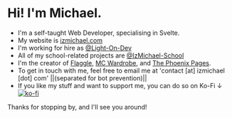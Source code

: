 # Hi! I'm Michael.

- I'm a self-taught Web Developer, specialising in Svelte.
- My website is [izmichael.com](https://izmichael.com)
- I'm working for hire as [@Light-On-Dev](https://github.com/Light-On-Dev)
- All of my school-related projects are [@IzMichael-School](https://github.com/IzMichael-School)
- I'm the creator of [Flaggle](https://flaggle.izmichael.com/), [MC Wardrobe](https://mc-wardrobe.izmichael.com/), and [The Phoenix Pages](https://phoenix-pages.izmichael.com/).
- To get in touch with me, feel free to email me at 'contact [at] izmichael [dot] com' ||(separated for bot prevention)||
- If you like my stuff and want to support me, you can do so on Ko-Fi ↓
  [![ko-fi](https://ko-fi.com/img/githubbutton_sm.svg)](https://ko-fi.com/izmichael)

Thanks for stopping by, and I'll see you around!

